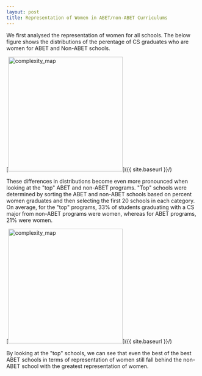 ```yaml
---
layout: post
title: Representation of Women in ABET/non-ABET Curriculums
---
```


We first analysed the representation of women for all schools. The below figure shows the distributions of the perentage of CS graduates who are women for ABET and Non-ABET schools.  

[<img src="{{ site.baseurl }}/images/all_schools_female_representation.png" alt="complexity_map" style="width: 300px;"/>]({{ site.baseurl }}/)

These differences in distributions become even more pronounced when looking at the "top" ABET and non-ABET programs. "Top" schools were determined by sorting the ABET and non-ABET schools based on percent women graduates and then selecting the first 20 schools in each category.  On average, for the "top" programs, 33% of students graduating with a CS major from non-ABET programs were women, whereas for ABET programs, 21% were women.

[<img src="{{ site.baseurl }}/images/female_norm_top.png" alt="complexity_map" style="width: 300px;"/>]({{ site.baseurl }}/)

By looking at the "top" schools, we can see that even the best of the best ABET schools in terms of representation of women still fall behind the non-ABET school with the greatest representation of women.


